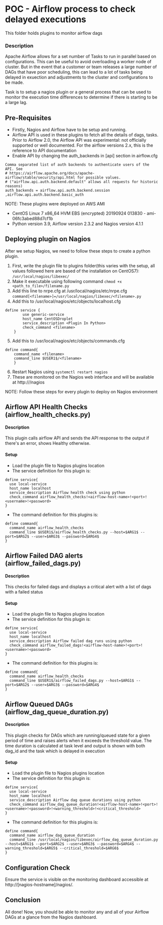 # POC - Airflow process to check delayed executions
This folder holds plugins to monitor airflow dags

### Description
Apache Airflow allows for a set number of Tasks to run in parallel based on configurations. This can be useful to avoid overloading a worker node of cluster. But in the event that a customer or team releases a large number of DAGs that have poor scheduling, this can lead to a lot of tasks being delayed in exuection and adjustments to the cluster and configurations to be made.

Task is to setup a nagios plugin or a general process that can be used to monitor the execution time differences to determine if there is starting to be a large lag.

## Pre-Requisites
- Firstly, Nagios and Airflow have to be setup and running.
- Airflow API is used in these plugins to fetch all the details of dags, tasks. Prior to Airflow 2.0, the Airflow API was experimental: not officially supported or well documented. For the airflow versions 2.x, this is the reference to API documentation
- Enable API by changing the auth_backends in [api] section in airflow.cfg
```
Comma separated list of auth backends to authenticate users of the API. See
# https://airflow.apache.org/docs/apache-airflow/stable/security/api.html for possible values.
# ("airflow.api.auth.backend.default" allows all requests for historic reasons)
auth_backends = airflow.api.auth.backend.session ,airflow.api.auth.backend.basic_auth
```
NOTE: These plugins were deployed on AWS AMI 
- CentOS Linux 7 x86_64 HVM EBS (encrypted) 20190924 013830 - ami-06fc3abed88d7cf1b
- Python version 3.9, Airflow version 2.3.2 and Nagios version 4.1.1

## Deploying plugin on Nagios
After we setup Nagios, we need to follow these steps to create a python plugin. 

1. First, write the plugin file to plugins folder(this varies with the setup, all values followed here are based of the installation on CentOS7):
``` /usr/local/nagios/libexec/ ```
2. Make it executable using following command
``` chmod +x <path_to_file>/filename.py ```
3. Add this line to nrpe.cfg at /usr/local/nagios/etc/nrpe.cfg
```command[<filename>]=/usr/local/nagios/libexec/<filename>.py ```
4. Add this to /usr/local/nagios/etc/objects/localhost.cfg
```
define service { 
		use generic-service 
		host_name CentOSDroplet
		service_description <Plugin In Python> 								
		check_command <filename> 
	}
```
5. Add this to /usr/local/nagios/etc/objects/commands.cfg
```
define command{
	command_name <filename>	
	command_line $USER1$/<filename> 
	}
```
6. Restart Nagios using 
``` systemctl restart nagios ```
7. These are monitored on the Nagios web interface and will be available at http://<hostname>/nagios

NOTE: Follow these steps for every plugin to deploy on Nagios environment

## Airflow API Health Checks (airflow_health_checks.py)
#### Description
This plugin calls airflow API and sends the API response to the output if there's an error, shows Healthy otherwise.

#### Setup
- Load the plugin file to Nagios plugins location
- The service definition for this plugin is:
```
define service{
  use local-service
  host_name localhost
  service_description Airflow health check using python
  check_command airflow_health_checks!<airflow-host-name>!<port>!<username>!<password>
}
```
- The command definition for this plugins is:
```
define command{
  command_name airflow_health_checks
  command_line $USER1$/airflow_health_checks.py --host=$ARG1$ --port=$ARG2$ --user=$ARG3$ --password=$ARG4$
}
```

## Airflow Failed DAG alerts (airflow_failed_dags.py)
#### Description
This checks for failed dags and displays a critical alert with a list of dags with a failed status

#### Setup
- Load the plugin file to Nagios plugins location
- The service definition for this plugin is:
```
define service{
  use local-service
  host_name localhost
  service_description Airflow failed dag runs using python
  check_command airflow_failed_dags!<airflow-host-name>!<port>!<username>!<password>
}
```
- The command definition for this plugins is:
```
define command{
  command_name airflow_health_checks
  command_line $USER1$/airflow_failed_dags.py --host=$ARG1$ --port=$ARG2$ --user=$ARG3$ --password=$ARG4$
}
```

## Airflow Queued DAGs (airflow_dag_queue_duration.py)
#### Description
This plugin checks for DAGs which are running/queued state for a given period of time and raises alerts when it exceeds the threshold value. The time duration is calculated at task level and output is shown with both dag_id and the task which is delayed in execution

#### Setup
- Load the plugin file to Nagios plugins location
- The service definition for this plugin is:
```
define service{
  use local-service
  host_name localhost
  service_description Airflow dag queue durations using python
  check_command airflow_dag_queue_duration!<airflow-host-name>!<port>!<username>!<password>!<warning_threshold>!<critical_threshold>
}
```
- The command definition for this plugins is:
```
define command{
  command_name airflow_dag_queue_duration
  command_line /usr/local/nagios/libexec/airflow_dag_queue_duration.py --host=$ARG1$ --port=$ARG2$ --user=$ARG3$ --password=$ARG4$ --warning_threshold=$ARG5$ --critical_threshold=$ARG6$
}
```

## Configuration Check
Ensure the service is visible on the monitoring dashboard accessible at http://[nagios-hostname]/nagios/.

## Conclusion
All done! Now, you should be able to monitor any and all of your Airflow DAGs at a glance from the Nagios dashboard.